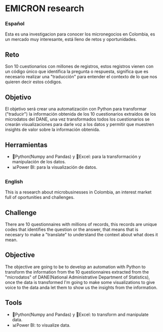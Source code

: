 # EMICRON research
### Español
Esta es una investigacion para conocer los micronegocios en Colombia, es un mercado muy interesante, está lleno de retos y oportunidades.

## Reto
Son 10 cuestionarios con millones de registros, estos registros vienen con un código único que identifica la pregunta o respuesta, significa que es necesario realizar una "traducción" para entender el contexto de lo que nos quieren decir estos códigos. 

## Objetivo
El objetivo será crear una automatización con Python para transformar ("traducir") la información obtenida de los 10 cuestionarios extraídos de los microdatos del DANE, una vez transformados todos los cuestionarios se crearán visualizaciones para darle voz a los datos y permitir que muestren insights de valor sobre la información obtenida.

## Herramientas
- 🐍Python(Numpy and Pandas) y 🧮Excel: para la transformación y manipulación de los datos.
- 📊Power BI: para la visualización de datos.


### English
This is a research about microbusinesses in Colombia, an interest market full of oportunities and challenges.

## Challenge
There are 10 questionnaires with millions of records, this records are unique codes that identifies the question or the answer, that means that is necesary to make a "translate" to understand the context about what does it mean.

## Objective
The objective are going to be to develop an automation with Python to transform the information from the 10 questionnaires extracted from the "microdatos" of DANE(National Administrative Department of Statistics), once the data is transformed I'm going to make some visualizations to give voice to the data anda let them to show us the insights from the information.

## Tools
- 🐍Python(Numpy and Pandas) y 🧮Excel: to transform and manipulate data.
- 📊Power BI: to visualize data.
